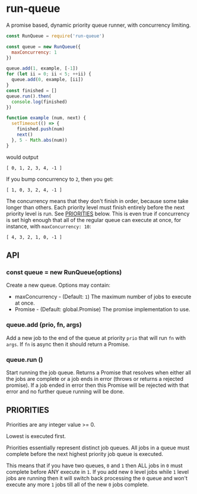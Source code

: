 # run-queue

A promise based, dynamic priority queue runner, with concurrency limiting.

```js
const RunQueue = require('run-queue')

const queue = new RunQueue({
  maxConcurrency: 1
})

queue.add(1, example, [-1])
for (let ii = 0; ii < 5; ++ii) {
  queue.add(0, example, [ii])
}
const finished = []
queue.run().then(
  console.log(finished)
})

function example (num, next) {
  setTimeout(() => {
    finished.push(num)
    next()
  }, 5 - Math.abs(num))
}
```

would output

```
[ 0, 1, 2, 3, 4, -1 ]
```

If you bump concurrency to `2`, then you get:

```
[ 1, 0, 3, 2, 4, -1 ]
```

The concurrency means that they don't finish in order, because some take
longer than others. Each priority level must finish entirely before the
next priority level is run. See
[PRIORITIES](https://github.com/iarna/run-queue#priorities) below. This is
even true if concurrency is set high enough that all of the regular queue
can execute at once, for instance, with `maxConcurrency: 10`:

```
[ 4, 3, 2, 1, 0, -1 ]
```

## API

### const queue = new RunQueue(options)

Create a new queue. Options may contain:

* maxConcurrency - (Default: `1`) The maximum number of jobs to execute at once.
* Promise - (Default: global.Promise) The promise implementation to use.

### queue.add (prio, fn, args)

Add a new job to the end of the queue at priority `prio` that will run `fn`
with `args`. If `fn` is async then it should return a Promise.

### queue.run ()

Start running the job queue. Returns a Promise that resolves when either
all the jobs are complete or a job ends in error (throws or returns a
rejected promise). If a job ended in error then this Promise will be rejected
with that error and no further queue running will be done.

## PRIORITIES

Priorities are any integer value >= 0.

Lowest is executed first.

Priorities essentially represent distinct job queues. All jobs in a queue
must complete before the next highest priority job queue is executed.

This means that if you have two queues, `0` and `1` then ALL jobs in `0`
must complete before ANY execute in `1`. If you add new `0` level jobs
while `1` level jobs are running then it will switch back processing the `0`
queue and won't execute any more `1` jobs till all of the new `0` jobs
complete.
